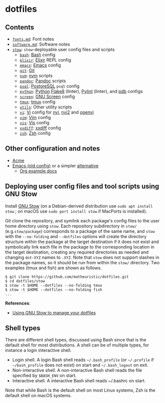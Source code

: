 # dotfiles

## Contents

- [`fonts.md`](fonts.md): Font notes
- [`software.md`](software.md): Software notes
- [`stow`](stow): `stow`-deployable user config files and scripts
  - [`bash`](stow/bash):
    [Bash](https://www.gnu.org/software/bash/) config
  - [`elixir`](stow/elixir):
    [Elixir](https://elixir-lang.org/) REPL config
  - [`emacs`](stow/emacs):
    [Emacs](https://www.gnu.org/software/emacs/) config
  - [`git`](stow/git):
    [Git](https://git-scm.com/)
  - [`nvm`](stow/nvm):
    [nvm](https://github.com/nvm-sh/nvm) scripts
  - [`pandoc`](stow/pandoc):
    [Pandoc](https://pandoc.org/) scripts
  - [`psql`](stow/psql):
    [PostgreSQL](https://www.postgresql.org/) `psql` config
  - [`python`](stow/python):
    [Python](https://www.python.org/)
    [Flake8](https://flake8.pycqa.org/en/latest/) (linter),
    [Pylint](https://www.pylint.org/) (linter), and
    [pdb](https://docs.python.org/3/library/pdb.html) configs
  - [`screen`](stow/screen):
    [GNU Screen](https://www.gnu.org/software/screen/) config
  - [`tmux`](stow/tmux):
    [tmux](https://github.com/tmux/tmux) config
  - [`utils`](stow/utils):
    Other utility scripts
  - [`vi`](stow/vi):
    [Vi](https://en.wikipedia.org/wiki/Vi) config for
    [nvi](https://repo.or.cz/nvi.git),
    [nvi2](https://github.com/lichray/nvi2) and
    [openvi](https://github.com/johnsonjh/OpenVi)
  - [`vim`](stow/vim):
    [Vim](https://www.vim.org/) config
  - [`vis`](stow/vis):
    [Vis](https://github.com/martanne/vis) config
  - [`xxdiff`](stow/xxdiff):
    [xxdiff](https://github.com/blais/xxdiff) config
  - [`zsh`](stow/zsh):
    [Zsh](https://www.zsh.org/) config

## Other configuration and notes

- [Acme](https://github.com/matheuristic/plan9port-config)
- [Emacs (old config)](https://github.com/matheuristic/emacs-config)
  or a simpler [alternative](https://emacs.amodernist.com/)
  - [Org example docs](https://github.com/matheuristic/org-examples)

## Deploying user config files and tool scripts using GNU Stow

Install [GNU Stow](https://www.gnu.org/software/stow/) (on a
Debian-derived distribution use `sudo apt install stow` ; on macOS use
`sudo port install stow` if MacPorts is installed).

Git clone the repository, and symlink each package's config files to
the user home directory using `stow`. Each repository subdirectory in
`stow/` (e.g.`stow/package`) corresponds to a package of the same
name, and `stow` with the `--no-folding` and `--dotfiles` options will
create the directory structure within the package at the target
destination if it does not exist and symbolically link each file in
the package to the corresponding location in the target destination,
creating any required directories as needed and changing `dot-XYZ`
names to `.XYZ`. Note that `stow` does not support slashes in the
package names, so it should be run from within the `stow/` directory.
Two examples (tmux and fish) are shown as follows.

```Shell
$ git clone https://github.com/matheuristic/dotfiles.git
$ cd dotfiles/stow
$ stow -t $HOME --dotfiles --no-folding tmux
$ stow -t $HOME --dotfiles --no-folding fish
...
```

**References**:

- [Using GNU Stow to manage your dotfiles](http://brandon.invergo.net/news/2012-05-26-using-gnu-stow-to-manage-your-dotfiles.html)

## Shell types

There are different shell types, discussed using Bash since that is
the default shell for most distributions. A shell can be of multiple
types, for instance a login interactive shell.

- Login shell. A login Bash shell reads `~/.bash_profile` (or
  `~/.profile` if `~/bash_profile` does not exist) on start and
  `~/.bash_logout` on exit.
- Non-interactive shell. A non-interactive Bash shell reads the file
  specified by `$BASH_ENV` on start.
- Interactive shell. A interactive Bash shell reads ~/.bashrc on
  start.

Note that while Bash is the default shell on most Linux systems,
Zsh is the default shell on macOS systems.
